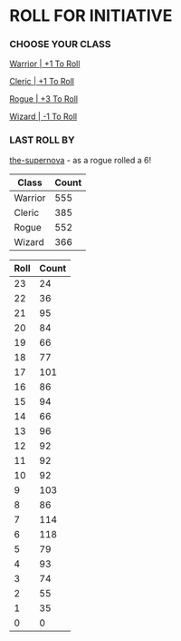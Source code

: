 # ROLL FOR INITIATIVE
### CHOOSE YOUR CLASS

[Warrior | +1 To Roll](https://github.com/benjaminsampica/benjaminsampica/issues/new?title=roll%7Cwarrior&body=Just+click+%27Submit+new+issue%27.)

[Cleric | +1 To Roll](https://github.com/benjaminsampica/benjaminsampica/issues/new?title=roll%7Ccleric&body=Just+click+%27Submit+new+issue%27.)

[Rogue | +3 To Roll](https://github.com/benjaminsampica/benjaminsampica/issues/new?title=roll%7Crogue&body=Just+click+%27Submit+new+issue%27.)

[Wizard | -1 To Roll](https://github.com/benjaminsampica/benjaminsampica/issues/new?title=roll%7Cwizard&body=Just+click+%27Submit+new+issue%27.)
### LAST ROLL BY
[the-supernova](https://www.github.com/the-supernova) - as a rogue rolled a 6!

|Class|Count|
|-|-|
|Warrior|555|
|Cleric|385|
|Rogue|552|
|Wizard|366|

|Roll|Count|
|-|-|
|23|24
|22|36
|21|95
|20|84
|19|66
|18|77
|17|101
|16|86
|15|94
|14|66
|13|96
|12|92
|11|92
|10|92
|9|103
|8|86
|7|114
|6|118
|5|79
|4|93
|3|74
|2|55
|1|35
|0|0
